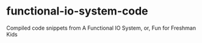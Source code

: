 # functional-io-system-code
Compiled code snippets from A Functional IO System, or, Fun for Freshman Kids
